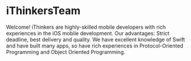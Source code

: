 # iThinkersTeam
Welcome! iThinkers are highly-skilled mobile developers with rich experiences in the iOS mobile development. Our advantages: Strict deadline, best delivery and quality. We have excellent knowledge of Swift and have built many apps, so have rich experiences in Protocol-Oriented Programming and  Object Oriented Programming.
